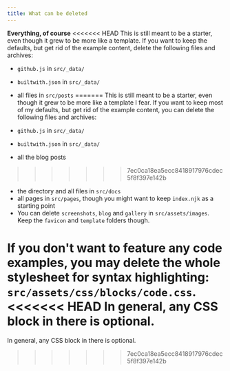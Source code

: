 ```yaml
---
title: What can be deleted
---
```


**Everything, of course**
<<<<<<< HEAD
This is still meant to be a starter, even though it grew to be more like a template.
If you want to keep the defaults, but get rid of the example content, delete the following files and archives:

- `github.js` in `src/_data/`
- `builtwith.json` in `src/_data/`
- all files in `src/posts`
=======
This is still meant to be a starter, even though it grew to be more like a template I fear.
If you want to keep most of my defaults, but get rid of the example content, you can delete the following files and archives:

- `github.js` in `src/_data/`
- `builtwith.json` in `src/_data/`
- all the blog posts
>>>>>>> 7ec0ca18ea5ecc8418917976cdec5f8f397e142b
- the directory and all files in `src/docs`
- all pages in `src/pages`, though you might want to keep `index.njk` as a starting point
- You can delete `screenshots`, `blog` and `gallery` in `src/assets/images`.
  Keep the `favicon` and `template` folders though.

If you don't want to feature any code examples, you may delete the whole stylesheet for syntax highlighting: `src/assets/css/blocks/code.css`.
<<<<<<< HEAD
In general, any CSS block in there is optional.
=======
In general, any CSS block in there is optional.
>>>>>>> 7ec0ca18ea5ecc8418917976cdec5f8f397e142b
